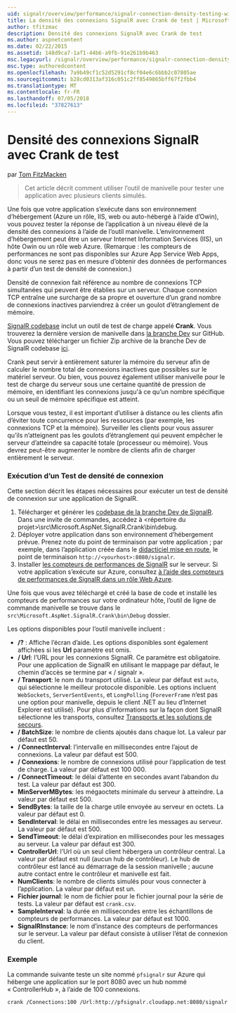 ```yaml
---
uid: signalr/overview/performance/signalr-connection-density-testing-with-crank
title: La densité des connexions SignalR avec Crank de test | Microsoft Docs
author: tfitzmac
description: Densité des connexions SignalR avec Crank de test
ms.author: aspnetcontent
ms.date: 02/22/2015
ms.assetid: 148d9ca7-1af1-44b6-a9fb-91e261b9b463
msc.legacyurl: /signalr/overview/performance/signalr-connection-density-testing-with-crank
msc.type: authoredcontent
ms.openlocfilehash: 7a9b49cf1c52d5291cf8cf04e6c6bbb2c07805ae
ms.sourcegitcommit: b28cd0313af316c051c2ff8549865bff67f2fbb4
ms.translationtype: MT
ms.contentlocale: fr-FR
ms.lasthandoff: 07/05/2018
ms.locfileid: "37827613"
---
```

<a name="signalr-connection-density-testing-with-crank"></a>Densité des connexions SignalR avec Crank de test
====================
par [Tom FitzMacken](https://github.com/tfitzmac)

> Cet article décrit comment utiliser l’outil de manivelle pour tester une application avec plusieurs clients simulés.


Une fois que votre application s’exécute dans son environnement d’hébergement (Azure un rôle, IIS, web ou auto-hébergé à l’aide d’Owin), vous pouvez tester la réponse de l’application à un niveau élevé de la densité des connexions à l’aide de l’outil manivelle. L’environnement d’hébergement peut être un serveur Internet Information Services (IIS), un hôte Owin ou un rôle web Azure. (Remarque : les compteurs de performances ne sont pas disponibles sur Azure App Service Web Apps, donc vous ne serez pas en mesure d’obtenir des données de performances à partir d’un test de densité de connexion.)

Densité de connexion fait référence au nombre de connexions TCP simultanées qui peuvent être établies sur un serveur. Chaque connexion TCP entraîne une surcharge de sa propre et ouverture d’un grand nombre de connexions inactives parviendrez à créer un goulot d’étranglement de mémoire.

[SignalR codebase](https://github.com/signalr/signalr) inclut un outil de test de charge appelé **Crank**. Vous trouverez la dernière version de manivelle dans [la branche Dev](https://github.com/SignalR/signalr/tree/dev) sur GitHub. Vous pouvez télécharger un fichier Zip archive de la branche Dev de SignalR codebase [ici](https://github.com/SignalR/SignalR/archive/dev.zip).

Crank peut servir à entièrement saturer la mémoire du serveur afin de calculer le nombre total de connexions inactives que possibles sur le matériel serveur. Ou bien, vous pouvez également utiliser manivelle pour le test de charge du serveur sous une certaine quantité de pression de mémoire, en identifiant les connexions jusqu'à ce qu’un nombre spécifique ou un seuil de mémoire spécifique est atteint.

Lorsque vous testez, il est important d’utiliser à distance ou les clients afin d’éviter toute concurrence pour les ressources (par exemple, les connexions TCP et la mémoire). Surveiller les clients pour vous assurer qu’ils n’atteignent pas les goulots d’étranglement qui peuvent empêcher le serveur d’atteindre sa capacité totale (processeur ou mémoire). Vous devrez peut-être augmenter le nombre de clients afin de charger entièrement le serveur.

### <a name="running-a-connection-density-test"></a>Exécution d’un Test de densité de connexion

Cette section décrit les étapes nécessaires pour exécuter un test de densité de connexion sur une application de SignalR.

1. Télécharger et générer les [codebase de la branche Dev de SignalR](https://github.com/SignalR/SignalR/archive/dev.zip). Dans une invite de commandes, accédez à &lt;répertoire du projet&gt;\src\Microsoft.AspNet.SignalR.Crank\bin\debug.
2. Déployer votre application dans son environnement d’hébergement prévue. Prenez note du point de terminaison par votre application ; par exemple, dans l’application créée dans le [didacticiel mise en route](../getting-started/tutorial-getting-started-with-signalr.md), le point de terminaison `http://<yourhost>:8080/signalr`.
3. Installer [les compteurs de performances de SignalR](signalr-performance.md#perfcounters) sur le serveur. Si votre application s’exécute sur Azure, consultez [à l’aide des compteurs de performances de SignalR dans un rôle Web Azure](using-signalr-performance-counters-in-an-azure-web-role.md).

Une fois que vous avez téléchargé et créé la base de code et installé les compteurs de performances sur votre ordinateur hôte, l’outil de ligne de commande manivelle se trouve dans le `src\Microsoft.AspNet.SignalR.Crank\bin\Debug` dossier.

Les options disponibles pour l’outil manivelle incluent :

- **/?** : Affiche l’écran d’aide. Les options disponibles sont également affichées si les **Url** paramètre est omis.
- **/ Url**: l’URL pour les connexions SignalR. Ce paramètre est obligatoire. Pour une application de SignalR en utilisant le mappage par défaut, le chemin d’accès se termine par « / signalr ».
- **/ Transport**: le nom du transport utilisé. La valeur par défaut est `auto`, qui sélectionne le meilleur protocole disponible. Les options incluent `WebSockets`, `ServerSentEvents`, et `LongPolling` (`ForeverFrame` n’est pas une option pour manivelle, depuis le client .NET au lieu d’Internet Explorer est utilisé). Pour plus d’informations sur la façon dont SignalR sélectionne les transports, consultez [Transports et les solutions de secours](../getting-started/introduction-to-signalr.md#transports).
- **/ BatchSize**: le nombre de clients ajoutés dans chaque lot. La valeur par défaut est 50.
- **/ ConnectInterval**: l’intervalle en millisecondes entre l’ajout de connexions. La valeur par défaut est 500.
- **/ Connexions**: le nombre de connexions utilisé pour l’application de test de charge. La valeur par défaut est 100 000.
- **/ ConnectTimeout**: le délai d’attente en secondes avant l’abandon du test. La valeur par défaut est 300.
- **MinServerMBytes**: les mégaoctets minimale du serveur à atteindre. La valeur par défaut est 500.
- **SendBytes**: la taille de la charge utile envoyée au serveur en octets. La valeur par défaut est 0.
- **SendInterval**: le délai en millisecondes entre les messages au serveur. La valeur par défaut est 500.
- **SendTimeout**: le délai d’expiration en millisecondes pour les messages au serveur. La valeur par défaut est 300.
- **ControllerUrl**: l’Url où un seul client hébergera un contrôleur central. La valeur par défaut est null (aucun hub de contrôleur). Le hub de contrôleur est lancé au démarrage de la session manivelle ; aucune autre contact entre le contrôleur et manivelle est fait.
- **NumClients**: le nombre de clients simulés pour vous connecter à l’application. La valeur par défaut est un.
- **Fichier journal**: le nom de fichier pour le fichier journal pour la série de tests. La valeur par défaut est `crank.csv`.
- **SampleInterval**: la durée en millisecondes entre les échantillons de compteurs de performances. La valeur par défaut est 1000.
- **SignalRInstance**: le nom d’instance des compteurs de performances sur le serveur. La valeur par défaut consiste à utiliser l’état de connexion du client.

### <a name="example"></a>Exemple

La commande suivante teste un site nommé `pfsignalr` sur Azure qui héberge une application sur le port 8080 avec un hub nommé « ControllerHub », à l’aide de 100 connexions.

`crank /Connections:100 /Url:http://pfsignalr.cloudapp.net:8080/signalr`
